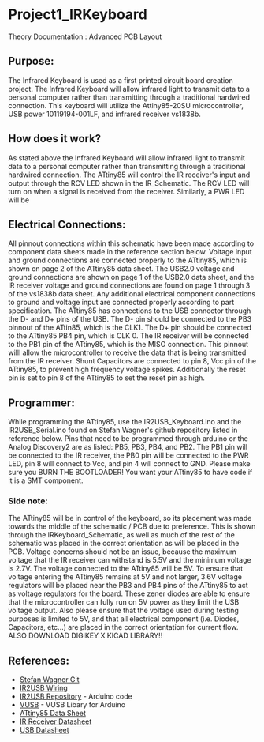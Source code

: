 # Project1_IRKeyboard

Theory Documentation : Advanced PCB Layout


## Purpose:

The Infrared Keyboard is used as a first printed circuit board creation project. 
The Infrared Keyboard will allow infrared light to transmit data to a personal computer rather than transmitting through a traditional hardwired connection.
This keyboard will utilize the Attiny85-20SU microcontroller, USB power 10119194-001LF, and infrared receiver vs1838b.


## How does it work?

As stated above the Infrared Keyboard will allow infrared light to transmit data to a personal computer rather than transmitting through a traditional hardwired connection.
The ATtiny85 will control the IR receiver's input and output through the RCV LED shown in the IR_Schematic. 
The RCV LED will turn on when a signal is received from the receiver. 
Similarly, a PWR LED will be 


## Electrical Connections:

All pinnout connections within this schematic have been made according to component data sheets made in the reference section below. 
Voltage input and ground connections are connected properly to the ATtiny85, which is shown on page 2 of the ATtiny85 data sheet.
The USB2.0 voltage and ground connections are shown on page 1 of the USB2.0 data sheet, and the IR receiver voltage and ground connections are found on page 1 through 3 of the vs1838b data sheet.
Any additional electrical component connections to ground and voltage input are connected properly according to part specification. 
The ATtiny85 has connections to the USB connector through the D- and D+ pins of the USB. 
The D- pin should be connected to the PB3 pinnout of the ATtin85, which is the CLK1.
The D+ pin should be connected to the ATtiny85 PB4 pin, which is CLK 0. 
The IR receiver will be connected to the PB1 pin of the ATtiny85, which is the MISO connection. 
This pinnout willl allow the microcontroller to receive the data that is being transmitted from the IR receiver.
Shunt Capacitors are connected to pin 8, Vcc pin of the ATtiny85, to prevent high frequency voltage spikes.
Additionally the reset pin is set to pin 8 of the ATtiny85 to set the reset pin as high.


## Programmer:

While programming the ATtiny85, use the IR2USB_Keyboard.ino and the IR2USB_Serial.ino found on Stefan Wagner's github repository listed in reference below.
Pins that need to be programmed through arduino or the Analog Discovery2 are as listed: PB5, PB3, PB4, and PB2. 
The PB1 pin will be connected to the IR receiver, the PB0 pin will be connected to the PWR LED, pin 8 will connect to Vcc, and pin 4 will connect to GND.
Please make sure you BURN THE BOOTLOADER!
You want your ATtiny85 to have code if it is a SMT component.


### Side note:

The ATtiny85 will be in control of the keyboard, so its placement was made towards the middle of the schematic / PCB due to preference.
This is shown through the IRKeyboard_Schematic, as well as much of the rest of the schematic was placed in the correct orientation as will be placed in the PCB.
Voltage concerns should not be an issue, because the maximum voltage that the IR receiver can withstand is 5.5V and the minimum voltage is 2.7V.
The voltage connected to the ATtiny85 will be 5V.
To ensure that voltage entering the ATtiny85 remains at 5V and not larger, 3.6V voltage regulators will be placed near the PB3 and PB4 pins of the ATtiny85 to act as voltage regulators for the board.
These zener diodes are able to ensure that the microcontroller can fully run on 5V power as they limit the USB voltage output.
Also please ensure that the voltage used during testing purposes is limited to 5V, and that all electrical component (i.e. Diodes, Capacitors, etc...) are placed in the correct orientation for current flow.
ALSO DOWNLOAD DIGIKEY X KICAD LIBRARY!!

## References:

- [Stefan Wagner Git](https://github.com/wagiminator)
- [IR2USB Wiring](https://raw.githubusercontent.com/wagiminator/ATtiny85-IR2USB/main/documentation/IR2USB_wiring.png)
- [IR2USB Repository](https://github.com/wagiminator/ATtiny85-IR2USB/commit/2459adeddc2d69f14432a9166a96c19850a03573) - Arduino code
- [VUSB](https://www.obdev.at/products/vusb/index.html) - VUSB Libary for Arduino
- [ATtiny85 Data Sheet](https://www.mouser.com/datasheet/2/268/Atmel_2586_AVR_8_bit_Microcontroller_ATtiny25_ATti-1315542.pdf)
- [IR Receiver Datasheet](http://eeshop.unl.edu/pdf/VS1838-Infrared-Receiver-datasheet.pdf)
- [USB Datasheet](https://www.amphenol-cs.com/media/wysiwyg/files/drawing/10118194.pdf)
